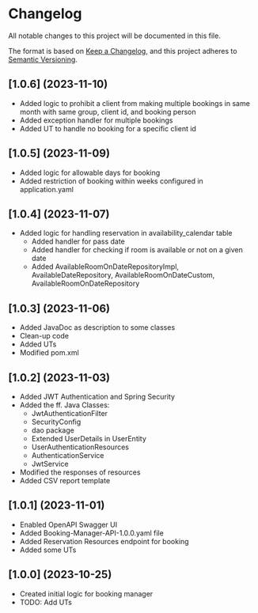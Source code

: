 # Changelog
All notable changes to this project will be documented in this file.

The format is based on [Keep a Changelog](https://keepachangelog.com/en/1.0.0/),
and this project adheres to [Semantic Versioning](https://semver.org/spec/v2.0.0.html).

## [1.0.6] (2023-11-10)
- Added logic to prohibit a client from making multiple bookings in same month with same group, client id, and booking person
- Added exception handler for multiple bookings
- Added UT to handle no booking for a specific client id

## [1.0.5] (2023-11-09)
- Added logic for allowable days for booking
- Added restriction of booking within weeks configured in application.yaml

## [1.0.4] (2023-11-07)
- Added logic for handling reservation in availability_calendar table
  - Added handler for pass date
  - Added handler for checking if room is available or not on a given date
  - Added AvailableRoomOnDateRepositoryImpl, AvailableDateRepository, AvailableRoomOnDateCustom, AvailableRoomOnDateRepository

## [1.0.3] (2023-11-06)
- Added JavaDoc as description to some classes
- Clean-up code
- Added UTs
- Modified pom.xml

## [1.0.2] (2023-11-03)
- Added JWT Authentication and Spring Security
- Added the ff. Java Classes:
  - JwtAuthenticationFilter
  - SecurityConfig
  - dao package
  - Extended UserDetails in UserEntity
  - UserAuthenticationResources
  - AuthenticationService
  - JwtService
- Modified the responses of resources
- Added CSV report template

## [1.0.1] (2023-11-01)
- Enabled OpenAPI Swagger UI
- Added Booking-Manager-API-1.0.0.yaml file
- Added Reservation Resources endpoint for booking
- Added some UTs

## [1.0.0] (2023-10-25)
- Created initial logic for booking manager
- TODO: Add UTs